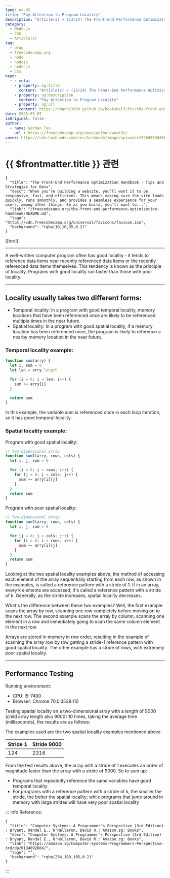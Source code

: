```yaml
---
lang: en-US
title: "Pay Attention to Program Locality"
description: "Article(s) > (13/24) The Front-End Performance Optimization Handbook - Tips and Strategies for Devs"
category:
  - Node.js
  - CSS
  - Article(s)
tag:
  - blog
  - freecodecamp.org
  - node
  - nodejs
  - node-js
  - css
head:
  - - meta:
    - property: og:title
      content: "Article(s) > (13/24) The Front-End Performance Optimization Handbook - Tips and Strategies for Devs"
    - property: og:description
      content: "Pay Attention to Program Locality"
    - property: og:url
      content: https://chanhi2000.github.io/bookshelf/fcc/the-front-end-performance-optimization-handbook/pay-attention-to-program-locality.html
date: 2025-05-07
isOriginal: false
author:
  - name: Gordan Tan
    url : https://freecodecamp.org/news/author/woai3c/
cover: https://cdn.hashnode.com/res/hashnode/image/upload/v1746468304666/ca24ac6b-1591-4abf-a544-739fbfaecf49.png
---
```


# {{ $frontmatter.title }} 관련

```component VPCard
{
  "title": "The Front-End Performance Optimization Handbook - Tips and Strategies for Devs",
  "desc": "When you’re building a website, you’ll want it to be responsive, fast, and efficient. This means making sure the site loads quickly, runs smoothly, and provides a seamless experience for your users, among other things. So as you build, you’ll want to...",
  "link": "/freecodecamp.org/the-front-end-performance-optimization-handbook/README.md",
  "logo": "https://cdn.freecodecamp.org/universal/favicons/favicon.ico",
  "background": "rgba(10,10,35,0.2)"
}
```

[[toc]]

---

<SiteInfo
  name="The Front-End Performance Optimization Handbook - Tips and Strategies for Devs"
  desc="When you’re building a website, you’ll want it to be responsive, fast, and efficient. This means making sure the site loads quickly, runs smoothly, and provides a seamless experience for your users, among other things. So as you build, you’ll want to..."
  url="https://freecodecamp.org/news/the-front-end-performance-optimization-handbook#heading-pay-attention-to-program-locality"
  logo="https://cdn.freecodecamp.org/universal/favicons/favicon.ico"
  preview="https://cdn.hashnode.com/res/hashnode/image/upload/v1746468304666/ca24ac6b-1591-4abf-a544-739fbfaecf49.png"/>

A well-written computer program often has good locality - it tends to reference data items near recently referenced data items or the recently referenced data items themselves. This tendency is known as the principle of locality. Programs with good locality run faster than those with poor locality.

---

## Locality usually takes two different forms:

- Temporal locality: In a program with good temporal locality, memory locations that have been referenced once are likely to be referenced multiple times in the near future.
- Spatial locality: In a program with good spatial locality, if a memory location has been referenced once, the program is likely to reference a nearby memory location in the near future.

### Temporal locality example:

```js
function sum(arry) {
  let i, sum = 0
  let len = arry.length

  for (i = 0; i < len; i++) {
    sum += arry[i]
  }

  return sum
}
```

In this example, the variable sum is referenced once in each loop iteration, so it has good temporal locality.

### Spatial locality example:

Program with good spatial locality:

```js
// Two-dimensional array 
function sum1(arry, rows, cols) {
  let i, j, sum = 0

  for (i = 0; i < rows; i++) {
    for (j = 0; j < cols; j++) {
      sum += arry[i][j]
    }
  }
  return sum
}
```

Program with poor spatial locality:

```js
// Two-dimensional array 
function sum2(arry, rows, cols) {
  let i, j, sum = 0

  for (j = 0; j < cols; j++) {
    for (i = 0; i < rows; i++) {
      sum += arry[i][j]
    }
  }
  return sum
}
```

Looking at the two spatial locality examples above, the method of accessing each element of the array sequentially starting from each row, as shown in the examples, is called a reference pattern with a stride of 1. If in an array, every k elements are accessed, it's called a reference pattern with a stride of k. Generally, as the stride increases, spatial locality decreases.

What's the difference between these two examples? Well, the first example scans the array by row, scanning one row completely before moving on to the next row. The second example scans the array by column, scanning one element in a row and immediately going to scan the same column element in the next row.

Arrays are stored in memory in row order, resulting in the example of scanning the array row by row getting a stride-1 reference pattern with good spatial locality. The other example has a stride of rows, with extremely poor spatial locality.

---

## Performance Testing

Running environment:

- CPU: i5-7400
- Browser: Chrome 70.0.3538.110

Testing spatial locality on a two-dimensional array with a length of 9000 (child array length also 9000) 10 times, taking the average time (milliseconds), the results are as follows:

The examples used are the two spatial locality examples mentioned above.

| Stride 1 | Stride 9000 |
| --- | --- |
| 124 | 2316 |

From the test results above, the array with a stride of 1 executes an order of magnitude faster than the array with a stride of 9000. So to sum up:

- Programs that repeatedly reference the same variables have good temporal locality
- For programs with a reference pattern with a stride of k, the smaller the stride, the better the spatial locality; while programs that jump around in memory with large strides will have very poor spatial locality

::: info Reference:

```component VPCard
{
  "title": "Computer Systems: A Programmer's Perspective (3rd Edition) : Bryant, Randal E., O'Hallaron, David R.: Amazon.sg: Books",
  "desc": "Computer Systems: A Programmer's Perspective (3rd Edition) : Bryant, Randal E., O'Hallaron, David R.: Amazon.sg: Books",
  "link": "https://amazon.sg/Computer-Systems-Programmers-Perspective-3rd/dp/013409266X/",
  "logo": "",
  "background": "rgba(254,189,105,0.2)"
}
```

:::
